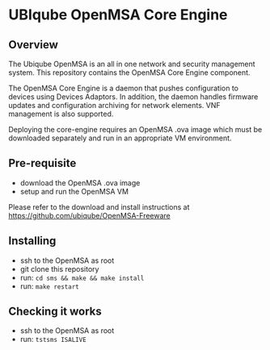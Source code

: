 UBIqube OpenMSA Core Engine
===========================


Overview
--------

The Ubiqube OpenMSA is an all in one network and security management
system.  This repository contains the OpenMSA Core Engine component.

The OpenMSA Core Engine is a daemon that pushes configuration to devices
using Devices Adaptors.  In addition, the daemon handles firmware updates
and configuration archiving for network elements.  VNF management is also
supported.

Deploying the core-engine requires an OpenMSA .ova image which must
be downloaded separately and run in an appropriate VM environment.


Pre-requisite
-------------

- download the OpenMSA .ova image
- setup and run the OpenMSA VM

Please refer to the download and install instructions at
https://github.com/ubiqube/OpenMSA-Freeware


Installing
----------

- ssh to the OpenMSA as root
- git clone this repository
- run: `cd sms && make && make install`
- run: `make restart`


Checking it works
-----------------

- ssh to the OpenMSA as root
- run: `tstsms ISALIVE`
